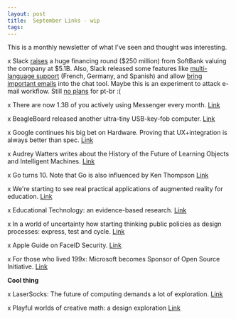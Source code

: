 ```yaml
---
layout: post
title:  September Links - wip 
tags:
---
```


This is a monthly newsletter of what I've seen and thought was interesting.

x Slack [raises](https://techcrunch.com/2017/09/17/slack-raises-a-huge-financing-round-from-softbank-valuing-the-company-at-5-1b/) a huge financing round ($250 million) from SoftBank valuing the company at $5.1B. Also, Slack released some features like [multi-language support](https://slackhq.com/bienvenue-willkommen-bienvenidos-to-a-more-globally-accessible-slack-546a458b21ae) (French, Germany, and Spanish) and allow [bring important emails](https://get.slack.help/hc/en-us/articles/206819278-Send-emails-to-Slack) into the chat tool. Maybe this is an experiment to attack e-mail workflow. Still [no plans](https://twitter.com/SlackHQ/status/910911995528060929) for pt-br :(

x There are now 1.3B of you actively using Messenger every month. [Link](https://twitter.com/davidmarcus/status/908376938976129024)

x BeagleBoard released another ultra-tiny USB-key-fob computer. [Link](http://beagleboard.org/pocket)

x Google continues his big bet on Hardware. Proving that UX+integration is always better than spec. [Link](https://www.blog.google/topics/hardware/google-signs-agreement-htc-continuing-our-big-bet-hardware/) 

x Audrey Watters writes about the History of the Future of Learning Objects and Intelligent Machines. [Link](http://hackeducation.com/2017/09/14/learning-objects) 

x Go turns 10. Note that Go is also influenced by Ken Thompson [Link](https://commandcenter.blogspot.com.br/2017/09/go-ten-years-and-climbing.html) 

x We're starting to see real practical applications of augmented reality for education. [Link](https://itunes.apple.com/app/geogebra-augmented-reality/id1276964610)

x Educational Technology: an evidence-based research. [Link](http://www.nber.org/papers/w23744)

x In a world of uncertainty how starting thinking public policies as design processes: express, test and cycle. [Link](http://www.npr.org/sections/money/2017/09/22/552850245/episode-796-the-basic-income-experiment)

x Apple Guide on FaceID Security. [Link](https://images.apple.com/business/docs/FaceID_Security_Guide.pdf) 

x For those who lived 199x: Microsoft becomes Sponsor of Open Source Initiative. [Link](https://opensource.org/node/901)

**Cool thing**

x LaserSocks: The future of computing demands a lot of exploration. [Link](http://glench.com/LaserSocks/)

x Playful worlds of creative math: a design exploration [Link](https://www.khanacademy.org/research/reports/early-math)
